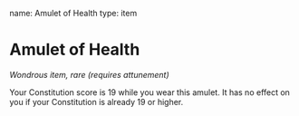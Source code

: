 name: Amulet of Health type: item

# Amulet of Health
_Wondrous item, rare (requires attunement)_

Your Constitution score is 19 while you wear this amulet. It has no effect on you if your Constitution is already 19 or higher. 